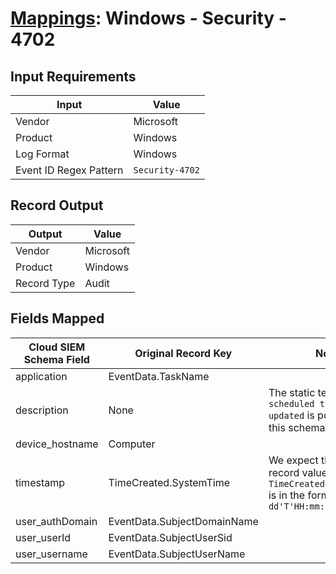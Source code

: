 # [Mappings](README.md): Windows - Security - 4702

## Input Requirements

|Input|Value|
|-----|-----|
|Vendor|Microsoft|
|Product|Windows|
|Log Format|Windows|
|Event ID Regex Pattern|`Security-4702`|

## Record Output

|Output|Value|
|------|-----|
|Vendor|Microsoft|
|Product|Windows|
|Record Type|Audit|

## Fields Mapped

|Cloud SIEM Schema Field|Original Record Key|Notes|
|-----------------------|-------------------|-----|
|application|EventData.TaskName||
|description|None|The static text `A scheduled task was updated` is populated in this schema field.|
|device_hostname|Computer||
|timestamp|TimeCreated.SystemTime|We expect the orginal record value of `TimeCreated.SystemTime` is in the format `yyyy-MM-dd'T'HH:mm:ss.SSSSSSSSSZ`|
|user_authDomain|EventData.SubjectDomainName||
|user_userId|EventData.SubjectUserSid||
|user_username|EventData.SubjectUserName||

